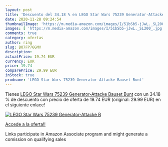```yaml
---
layout: post
title: 'Descuento del 34.18 % en LEGO Star Wars 75239 Generator-Attacke B'
date: 2020-11-28 09:24:54
thumbnailImage: 'https://m.media-amazon.com/images/I/51bSb5-jJwL._SL200_.jpg'
images: [ 'https://m.media-amazon.com/images/I/51bSb5-jJwL._SL200_.jpg' ]
comments: true
category: ofertas
author: ring
slug: B07FP76GMV
description:
actualPrice: 19.74 EUR
currency: EUR
price: 19.74
comparePrice: 29.99 EUR
inStock: true
prodname: 'LEGO Star Wars 75239 Generator-Attacke Bauset Bunt'
---
```


Tienes [LEGO Star Wars 75239 Generator-Attacke Bauset Bunt](https://www.amazon.de/dp/B07FP76GMV/?tag=tolees0ca-21) con un 34.18 % de descuento con precio de oferta de 19.74 EUR (original: 29.99 EUR) en el siguiente enlace!

[![LEGO Star Wars 75239 Generator-Attacke B](https://m.media-amazon.com/images/I/51bSb5-jJwL._SL200_.jpg)](https://www.amazon.de/dp/B07FP76GMV/?tag=tolees0ca-21)

[Accede a la oferta!!](https://www.amazon.de/dp/B07FP76GMV/?tag=tolees0ca-21)

Links participate in Amazon Associate program and might generate a comission on qualifying sales


